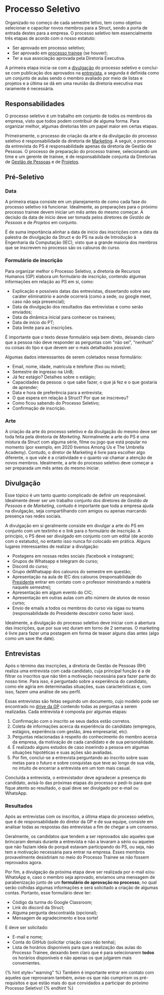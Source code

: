 # Processo Seletivo

Organizado no começo de cada semestre letivo, tem como objetivo selecionar e capacitar novos membros para a Struct, sendo a porta de entrada destes para a empresa. O processo seletivo tem essencialmente três etapas de acordo com o nosso estatuto:
- Ser aprovado em processo seletivo;
- Ser aprovado em [processo trainee](./processo-trainee.md) (se houver);
- Ter a sua associação aprovada pela Diretoria Executiva.

A primeira etapa inicia-se com a [divulgação](#divulgacao) do processo seletivo e conclui-se com publicação dos aprovados na [entrevista](#entrevistas), a segunda é definida como um conjunto de aulas sendo o membro avaliado por meio de listas e projetos e a última se dá em uma reunião da diretoria executiva mas raramente é necessária.

## Responsabilidades

O processo seletivo é um trabalho em conjunto de todos os membros da empresa, visto que todos podem contribuir de alguma forma. Para organizar melhor, algumas diretorias têm um papel maior em certas etapas.

Primeiramente, o processo de criação da arte e da divulgação do processo seletivo é responsabilidade da diretoria de [Marketing](../marketing.md). A seguir, o processo da entrevista do PS é responsabilidade apenas da diretoria de Gestão de Pessoas. O processo de preparação do processo trainee, selecionando um time e um gerente de trainee, é de responsabilidade conjunta da Diretorias de [Gestão de Pessoas](../recursos-humanos.md) e de [Projetos](../projetos.md).


## Pré-Seletivo

### Data
A primeira etapa consiste em um planejamento de como cada fase do processo seletivo irá funcionar. Idealmente, as preparações para o próximo processo trainee devem iniciar um mês antes do mesmo começar. A decisão da data de início deve ser tomada pelos diretores de *Gestão de Pessoas* e de *Projetos* em conjunto. 

É de suma importância alinhar a data de início das inscrições com a data da palestra de divulgação da Struct e do PS na aula de Introdução à Engenharia da Computação (IEC), visto que a grande maioria dos membros que se inscrevem no processo são os calouros do curso.

### Formulário de inscrição

Para organizar melhor o Processo Seletivo, a diretoria de Recursos Humanos (GP) elabora um formulário de inscrição, contendo algumas informações em relação ao PS em si, como:

- Explicação e possíveis datas das entrevistas, dissertando sobre seu caráter eliminatório e aonde ocorrerá (como a sede, ou google meet, caso não seja presencial);
- Data da divulgação dos resultados das entrevistas e como serão enviados;
- Data da dinâmica inicial para conhecer os trainees;
- Data de início do PT;
- Data limite para as inscrições.


É importante que o texto desse formulário seja bem direto, deixando claro que a pessoa não deve responder as perguntas com "não sei", "nenhum" ou coisas do tipo e que devem ser o mais detalhados possível.

Algumas dados interessantes de serem coletados nesse formulário:

- Email, nome, idade, matrícula e telefone (fixo ou móvel);
- Semestre de ingresso na UnB;
- Já fez estágio? Detalhes sobre o estágio;
- Capacidades da pessoa: o que sabe fazer, o que já fez e o que gostaria de aprender;
- Data e hora de preferência para a entrevista;
- O que espera em relação à Struct? Por que se inscreveu?
- Como ficou sabendo do Processo Seletivo;
- Confirmação de inscrição.

### Arte
A criação da arte do processo seletivo e da divulgação do mesmo deve ser toda feita pela diretoria de *Marketing*. Normalmente a arte do PS é uma mistura da Struct com alguma série, filme ou jogo que está popular no momento (por exemplo, em 2020 tivemos Among Us e The Umbrella Academy). Contudo, o diretor de Marketing é livre para escolher algo diferente, o que vale é a criatividade e o quanto vai chamar a atenção de novos membros. Idealmente, a arte do processo seletivo deve começar a ser preparada um mês antes do mesmo iniciar.

## Divulgação

Esse tópico é um tanto quanto complicado de definir um responsável. Idealmente dever ser um trabalho conjunto dos diretores de *Gestão de Pessoas* e de *Marketing*, contudo é importante que toda a empresa ajuda na divulgação, seja compartilhando com amigos ou apenas marcando presença nas redes sociais.

A divulgação em si geralmente consiste em divulgar a arte do PS em conjunto com um textinho e o link para o formulário de inscrição. A princípio, o PS deve ser divulgado em conjunto com um edital (de acordo com o estatudo), no entanto isso nunca foi colocado em prática. Alguns lugares interessantes de realizar a divulgação:

- Postagens em nossas redes sociais (facebook e instagram);
- Grupos de Whatsapp e telegram do curso;
- Discord do curso;
- Grupo deWhatsapp dos calouros do semestre em questão;
- Apresentação na aula de IEC dos calouros (responsabilidade do [Presidente](../presidencia.md) entrar em contato com o professor ministrando a matéria naquele semestre);
- Apresentação em algum evento do CIC;
- Apresentação em outras aulas com alto número de alunos de nosso curso;
- Envio de emails a todos os membros do curso via sigaa ou teams (responsabilidade do Presidente descobrir como fazer isso).

Idealmente, a divulgação do processo seletivo deve iniciar com a abertura das inscrições, que por sua vez duram em torno de 2 semanas. O marketing é livre para fazer uma postagem em forma de teaser alguns dias antes (algo como um save the date).

## Entrevistas

Após o término das inscrições, a diretoria de Gestão de Pessoas (RH) realiza uma entrevista com cada candidato, cuja principal função é a de filtrar os inscritos que não têm a motivação necessária para fazer parte do nosso time. Para isso, é perguntado sobre a experiência do candidato, como ele agiria em determinadas situações, suas características e, com isso, fazem uma análise de seu perfil. 

Essas entrevistas são feitas seguindo um documento, cujo modelo pode ser encontrado no [drive da GP](https://drive.google.com/drive/folders/1DejZ_MNlvmx_uiWTmovEyNIfA6DOITe7?usp=sharing) contendo todas as perguntas a serem realizadas. Cada entrevista é composta por algumas etapas:

1. Confirmação com o inscrito se seus dados estão corretos.
2. Coleta de informações acerca da experiência do candidato (empregos, estágios, experiência com gestão, área empresarial, etc).
3. Perguntas relacionadas à respeito do conhecimento do membro acerca da empresa, da motivação de cada candidato e de sua personalidade.
4. É realizado alguns estudos de caso inserindo a pessoa em algumas situações hipotéticas e suas ações são avaliadas.
5. Por fim, conclui-se a entrevista perguntando ao inscrito sobre suas metas para o futuro e sobre conquistas que teve ao longo de sua vida, no intuito de encerrar a entrevista em um tom mais casual.

Concluída a entrevista, o entrevistador deve agradecer a presença do candidato, avisá-lo das próximas etapas do processo e pedi-lo para que fique atento ao resultado, o qual deve ser divulgado por e-mail ou WhatsApp.

### Resultados

Após as entrevistas com os inscritos, a última etapa do processo seletivo, que é de responsabilidade do diretor da GP e de sua equipe, consiste em analisar todas as respostas das entrevistas a fim de chegar a um consenso.

Geralmente, os candidatos que tendem a ser reprovados são aqueles que brincaram demais durante a entrevista e não a levaram a sério ou aqueles que não faziam ideia do porquê estavam participando do PS, ou seja, não tem a motivação necessária para entrar na empresa. Esses membros provavelmente desistiriam no meio do Processo Trainee se não fossem reprovados agora.

Por fim, a divulgação da próxima etapa deve ser realizada por e-mail e/ou WhatsApp e, caso o membro seja aprovado, enviamos uma mensagem de parabenização junto de um **formulário de aprovação no processo**, no qual serão colhidas algumas informações e será solicitado a criação de algumas contas. Portanto, esse formulário deve ter: 

- Código da turma do Google Classroom;
- Link do discord da Struct;
- Alguma pergunta descontraída (opcional);
- Mensagem de agradecimento e boa sorte!

E deve ser solicitado:

- E-mail e nome;
- Conta do GitHub (solicitar criação caso não tenha);
- Lista de horários disponíveis para que a realização das aulas do Processo Trainee, deixando bem claro que é para selecionarem **todos** os horários disponíveis e não apenas os que julgarem mais convenientes.


{% hint style="warning" %}
Também é importante entrar em contato com aqueles que reprovaram também, avise-os que não cumpriram os pré-requisitos e que estão mais do que convidados a participar do próximo Processo Seletivo!
{% endhint %}
